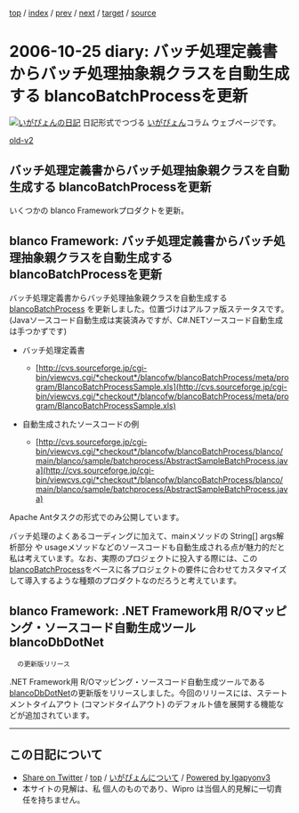 [top](../index.html) 
 / [index](index.html) 
 / [prev](ig061020.html) 
 / [next](ig061028.html) 
 / [target](http://www.igapyon.jp/igapyon/diary/2006/ig061025.html) 
 / [source](https://github.com/igapyon/diary/blob/master/2006/ig061025.src.md) 

2006-10-25 diary: バッチ処理定義書からバッチ処理抽象親クラスを自動生成する blancoBatchProcessを更新
=====================================================================================================
[![いがぴょんの日記](http://www.igapyon.jp/igapyon/diary/images/iga200306s.jpg "いがぴょん")](http://www.igapyon.jp/igapyon/diary/memo/memoigapyon.html) 日記形式でつづる [いがぴょん](http://www.igapyon.jp/igapyon/diary/memo/memoigapyon.html)コラム ウェブページです。

[old-v2](ig061025-orig.html)

## バッチ処理定義書からバッチ処理抽象親クラスを自動生成する blancoBatchProcessを更新

いくつかの blanco Frameworkプロダクトを更新。


## blanco Framework: バッチ処理定義書からバッチ処理抽象親クラスを自動生成する blancoBatchProcessを更新

バッチ処理定義書からバッチ処理抽象親クラスを自動生成する [blancoBatchProcess](http://www.igapyon.jp/blanco/blancobatchprocess.html) を更新しました。位置づけはアルファ版ステータスです。(Javaソースコード自動生成は実装済みですが、C#.NETソースコード自動生成は手つかずです)

* バッチ処理定義書
  
  * [http://cvs.sourceforge.jp/cgi-bin/viewcvs.cgi/*checkout*/blancofw/blancoBatchProcess/meta/program/BlancoBatchProcessSample.xls](http://cvs.sourceforge.jp/cgi-bin/viewcvs.cgi/*checkout*/blancofw/blancoBatchProcess/meta/program/BlancoBatchProcessSample.xls)
  

  
* 自動生成されたソースコードの例
  
  * [http://cvs.sourceforge.jp/cgi-bin/viewcvs.cgi/*checkout*/blancofw/blancoBatchProcess/blanco/main/blanco/sample/batchprocess/AbstractSampleBatchProcess.java](http://cvs.sourceforge.jp/cgi-bin/viewcvs.cgi/*checkout*/blancofw/blancoBatchProcess/blanco/main/blanco/sample/batchprocess/AbstractSampleBatchProcess.java)
  

Apache Antタスクの形式でのみ公開しています。

バッチ処理のよくあるコーディングに加えて、mainメソッドの String[] args解析部分 や usageメソッドなどのソースコードも自動生成される点が魅力的だと私は考えています。なお、実際のプロジェクトに投入する際には、この[blancoBatchProcess](http://www.igapyon.jp/blanco/blancobatchprocess.html)をベースに各プロジェクトの要件に合わせてカスタマイズして導入するような種類のプロダクトなのだろうと考えています。

## blanco Framework: .NET Framework用 R/Oマッピング・ソースコード自動生成ツール blancoDbDotNet
      の更新版リリース

.NET Framework用 R/Oマッピング・ソースコード自動生成ツールである [blancoDbDotNet](http://www.igapyon.jp/blanco/blancodbdotnet.html)の更新版をリリースしました。今回のリリースには、ステートメントタイムアウト (コマンドタイムアウト) のデフォルト値を展開する機能などが追加されています。


----------------------------------------------------------------------------------------------------

## この日記について

* [Share on Twitter](https://twitter.com/intent/tweet?hashtags=igapyon%2Cdiary%2C%E3%81%84%E3%81%8C%E3%81%B4%E3%82%87%E3%82%93&text=%E3%83%90%E3%83%83%E3%83%81%E5%87%A6%E7%90%86%E5%AE%9A%E7%BE%A9%E6%9B%B8%E3%81%8B%E3%82%89%E3%83%90%E3%83%83%E3%83%81%E5%87%A6%E7%90%86%E6%8A%BD%E8%B1%A1%E8%A6%AA%E3%82%AF%E3%83%A9%E3%82%B9%E3%82%92%E8%87%AA%E5%8B%95%E7%94%9F%E6%88%90%E3%81%99%E3%82%8B+blancoBatchProcess%E3%82%92%E6%9B%B4%E6%96%B0&url=http%3A%2F%2Fwww.igapyon.jp%2Figapyon%2Fdiary%2F2006%2Fig061025.html) / [top](../index.html) / [いがぴょんについて](http://www.igapyon.jp/igapyon/diary/memo/memoigapyon.html) / [Powered by Igapyonv3](https://github.com/igapyon/igapyonv3)
* 本サイトの見解は、私 個人のものであり、Wipro は当個人的見解に一切責任を持ちません。 
